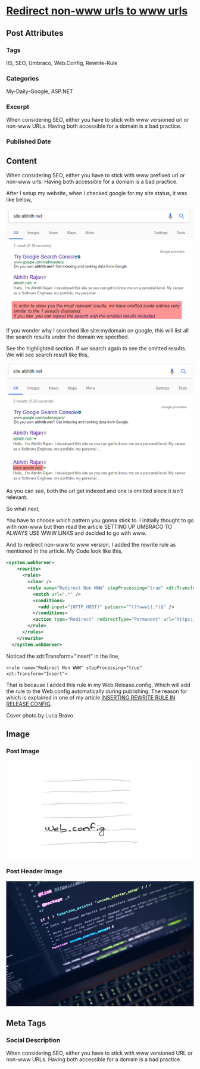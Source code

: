 # [Redirect non-www urls to www urls](https://www.abhith.net/post/redirect-non-www-urls-to-www-urls/)
## Post Attributes
### Tags
IIS, SEO, Umbraco, Web.Config, Rewrite-Rule
### Categories
My-Daily-Google, ASP.NET
### Excerpt
When considering SEO, either you have to stick with www versioned url or non-www URLs. Having both accessible for a domain is a bad practice.
### Published Date

## Content
When considering SEO, either you have to stick with www prefixed url or non-www urls. Having both accessible for a domain is a bad practice.

After I setup my website, when I checked google for my site status, it was like below, 

![google search](www.png) 

If you wonder why I searched like site:mydomain on google, this will list all the search results under the domain we specified.

See the highlighted section. If we search again to see the omitted results. We will see search result like this,

![www and non-www](www-error.png)

As you can see, both the url get indexed and one is omitted since it isn't relevant.

So what next,

You have to choose which pattern you gonna stick to. I initially thought to go with non-www but then read the article SETTING UP UMBRACO TO ALWAYS USE WWW LINKS and decided to go with www. 

And to redirect non-www to www version, I added the rewrite rule as mentioned in the article. My Code look like this,
```xml
<system.webServer>
    <rewrite>
      <rules>
        <clear />
        <rule name="Redirect Non WWW" stopProcessing="true" xdt:Transform="Insert">
          <match url=".*" />
          <conditions>
            <add input="{HTTP_HOST}" pattern="^(?!www)(.*)$" />
          </conditions>
          <action type="Redirect" redirectType="Permanent" url="https://www.{C:1}/{R:0}" />
        </rule>
      </rules>
    </rewrite>
  </system.webServer>
  ```
 Noticed the xdt:Transform="Insert" in the line,
```
<rule name="Redirect Non WWW" stopProcessing="true" xdt:Transform="Insert">
```
That is because I added this rule in my Web.Release.config, Which will add the rule to the Web.config automatically during publishing. The reason for which is explained in one of my article [INSERTING REWRITE RULE IN RELEASE CONFIG](https://www.abhith.net/post/inserting-rewrite-rule-in-release-config/).

 

Cover photo by Luca Bravo

## Image
### Post Image
![Post Image](web-config.png) 
### Post Header Image
![Post Header Image](luca-bravo-217276.jpg)

## Meta Tags
### Social Description
When considering SEO, either you have to stick with www versioned URL or non-www URLs. Having both accessible for a domain is a bad practice.
